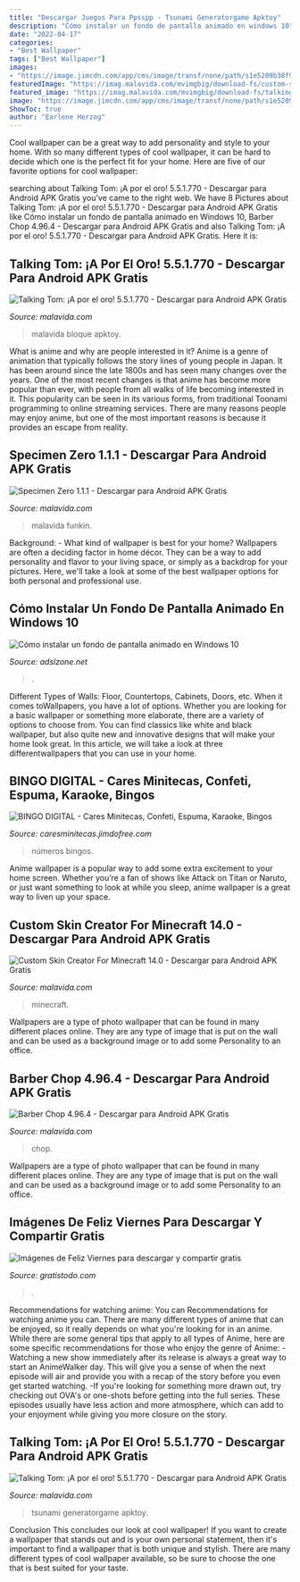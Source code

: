 ```yaml
---
title: "Descargar Juegos Para Ppsspp - Tsunami Generatorgame Apktoy"
description: "Cómo instalar un fondo de pantalla animado en windows 10"
date: "2022-04-17"
categories:
- "Best Wallpaper"
tags: ["Best Wallpaper"]
images:
- "https://image.jimcdn.com/app/cms/image/transf/none/path/s1e5209b38f946c63/image/i0ce9446492d9d619/version/1445365150/image.jpg"
featuredImage: "https://imag.malavida.com/mvimgbig/download-fs/custom-skin-creator-for-minecraft-29021-6.jpg"
featured_image: "https://imag.malavida.com/mvimgbig/download-fs/talking-tom-a-por-el-oro-17675-5.jpg"
image: "https://image.jimcdn.com/app/cms/image/transf/none/path/s1e5209b38f946c63/image/i0ce9446492d9d619/version/1445365150/image.jpg"
ShowToc: true
author: "Earlene Herzog"
---
```



Cool wallpaper can be a great way to add personality and style to your home. With so many different types of cool wallpaper, it can be hard to decide which one is the perfect fit for your home. Here are five of our favorite options for cool wallpaper: 

	

		
searching about Talking Tom: ¡A por el oro! 5.5.1.770 - Descargar para Android APK Gratis you've came to the right web. We have 8 Pictures about Talking Tom: ¡A por el oro! 5.5.1.770 - Descargar para Android APK Gratis like Cómo instalar un fondo de pantalla animado en Windows 10, Barber Chop 4.96.4 - Descargar para Android APK Gratis and also Talking Tom: ¡A por el oro! 5.5.1.770 - Descargar para Android APK Gratis. Here it is:
		
    
## Talking Tom: ¡A Por El Oro! 5.5.1.770 - Descargar Para Android APK Gratis

<img loading=lazy src="https://imag.malavida.com/mvimgbig/download-fs/talking-tom-a-por-el-oro-17675-5.jpg" onerror="this.onerror=null;this.src='https://tse3.mm.bing.net/th?id=OIP.I8KMg0_NiAE-7sMG8i4O-QHaNK&amp;pid=15.1';" alt="Talking Tom: ¡A por el oro! 5.5.1.770 - Descargar para Android APK Gratis">

_Source: malavida.com_

>malavida bloque apktoy. 

	

What is anime and why are people interested in it?
Anime is a genre of animation that typically follows the story lines of young people in Japan. It has been around since the late 1800s and has seen many changes over the years. One of the most recent changes is that anime has become more popular than ever, with people from all walks of life becoming interested in it. This popularity can be seen in its various forms, from traditional Toonami programming to online streaming services. There are many reasons people may enjoy anime, but one of the most important reasons is because it provides an escape from reality.

    
## Specimen Zero 1.1.1 - Descargar Para Android APK Gratis

<img loading=lazy src="https://imag.malavida.com/mvimgbig/download-fs/specimen-zero-32188-8.jpg" onerror="this.onerror=null;this.src='https://tse1.mm.bing.net/th?id=OIP.MV1r8deRiKFl7dQ5TKhRRAHaDg&amp;pid=15.1';" alt="Specimen Zero 1.1.1 - Descargar para Android APK Gratis">

_Source: malavida.com_

>malavida funkin. 

	

Background: - What kind of wallpaper is best for your home?
Wallpapers are often a deciding factor in home décor. They can be a way to add personality and flavor to your living space, or simply as a backdrop for your pictures. Here, we'll take a look at some of the best wallpaper options for both personal and professional use.

    
## Cómo Instalar Un Fondo De Pantalla Animado En Windows 10

<img loading=lazy src="https://www.adslzone.net/app/uploads-adslzone.net/2018/11/windows-10-rainwallpaper.jpg" onerror="this.onerror=null;this.src='https://tse4.mm.bing.net/th?id=OIP.dzsCzsB2D8sFojsC2d_85gHaD4&amp;pid=15.1';" alt="Cómo instalar un fondo de pantalla animado en Windows 10">

_Source: adslzone.net_

>. 

	

Different Types of Walls: Floor, Countertops, Cabinets, Doors, etc.
When it comes toWallpapers, you have a lot of options. Whether you are looking for a basic wallpaper or something more elaborate, there are a variety of options to choose from. You can find classics like white and black wallpaper, but also quite new and innovative designs that will make your home look great. In this article, we will take a look at three differentwallpapers that you can use in your home.

    
## BINGO DIGITAL - Cares Minitecas, Confeti, Espuma, Karaoke, Bingos

<img loading=lazy src="https://image.jimcdn.com/app/cms/image/transf/none/path/s1e5209b38f946c63/image/i0ce9446492d9d619/version/1445365150/image.jpg" onerror="this.onerror=null;this.src='https://tse1.mm.bing.net/th?id=OIP.Ry43LHUxiCwgNOqRcAIYpAHaK5&amp;pid=15.1';" alt="BINGO DIGITAL - Cares Minitecas, Confeti, Espuma, Karaoke, Bingos">

_Source: caresminitecas.jimdofree.com_

>números bingos. 

	

Anime wallpaper is a popular way to add some extra excitement to your home screen. Whether you’re a fan of shows like Attack on Titan or Naruto, or just want something to look at while you sleep, anime wallpaper is a great way to liven up your space.

    
## Custom Skin Creator For Minecraft 14.0 - Descargar Para Android APK Gratis

<img loading=lazy src="https://imag.malavida.com/mvimgbig/download-fs/custom-skin-creator-for-minecraft-29021-6.jpg" onerror="this.onerror=null;this.src='https://tse4.mm.bing.net/th?id=OIP.Xthlxc4PwCXMcYC3JTcFuAHaMm&amp;pid=15.1';" alt="Custom Skin Creator For Minecraft 14.0 - Descargar para Android APK Gratis">

_Source: malavida.com_

>minecraft. 

	



Wallpapers are a type of photo wallpaper that can be found in many different places online. They are any type of image that is put on the wall and can be used as a background image or to add some Personality to an office.

    
## Barber Chop 4.96.4 - Descargar Para Android APK Gratis

<img loading=lazy src="https://imag.malavida.com/mvimgbig/download-fs/barber-chop-31576-6.jpg" onerror="this.onerror=null;this.src='https://tse2.mm.bing.net/th?id=OIP.6y5YFZHuNwf9WejeZkJtbwHaPo&amp;pid=15.1';" alt="Barber Chop 4.96.4 - Descargar para Android APK Gratis">

_Source: malavida.com_

>chop. 

	



Wallpapers are a type of photo wallpaper that can be found in many different places online. They are any type of image that is put on the wall and can be used as a background image or to add some Personality to an office.

    
## Imágenes De Feliz Viernes Para Descargar Y Compartir Gratis

<img loading=lazy src="https://www.gratistodo.com/wp-content/uploads/2016/11/Feliz-Viernes-13.jpg" onerror="this.onerror=null;this.src='https://tse2.mm.bing.net/th?id=OIP.KZtL6qcNLnGm45ozssYc9wHaHa&amp;pid=15.1';" alt="Imágenes de Feliz Viernes para descargar y compartir gratis">

_Source: gratistodo.com_

>. 

	

Recommendations for watching anime: You can
Recommendations for watching anime you can. There are many different types of anime that can be enjoyed, so it really depends on what you're looking for in an anime. While there are some general tips that apply to all types of Anime, here are some specific recommendations for those who enjoy the genre of Anime: 
-Watching a new show immediately after its release is always a great way to start an AnimeWalker day. This will give you a sense of when the next episode will air and provide you with a recap of the story before you even get started watching. 
-If you're looking for something more drawn out, try checking out OVA's or one-shots before getting into the full series. These episodes usually have less action and more atmosphere, which can add to your enjoyment while giving you more closure on the story.

    
## Talking Tom: ¡A Por El Oro! 5.5.1.770 - Descargar Para Android APK Gratis

<img loading=lazy src="https://imag.malavida.com/mvimgbig/download-fs/talking-tom-a-por-el-oro-17675-3.jpg" onerror="this.onerror=null;this.src='https://tse1.mm.bing.net/th?id=OIP.uGPlIsoRb7IkLRkV3jUGdwHaNK&amp;pid=15.1';" alt="Talking Tom: ¡A por el oro! 5.5.1.770 - Descargar para Android APK Gratis">

_Source: malavida.com_

>tsunami generatorgame apktoy. 

	

Conclusion
This concludes our look at cool wallpaper! If you want to create a wallpaper that stands out and is your own personal statement, then it's important to find a wallpaper that is both unique and stylish. There are many different types of cool wallpaper available, so be sure to choose the one that is best suited for your taste.

